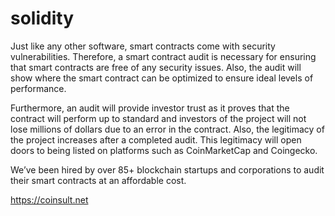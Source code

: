 # solidity
Just like any other software, smart contracts come with security vulnerabilities. Therefore, a smart contract audit is necessary for ensuring that smart contracts are free of any security issues. Also, the audit will show where the smart contract can be optimized to ensure ideal levels of performance.

Furthermore, an audit will provide investor trust as it proves that the contract will perform up to standard and investors of the project will not lose millions of dollars due to an error in the contract. Also, the legitimacy of the project increases after a completed audit. This legitimacy will open doors to being listed on platforms such as CoinMarketCap and Coingecko.

We’ve been hired by over 85+ blockchain startups and corporations to audit their smart contracts at an affordable cost.

https://coinsult.net
